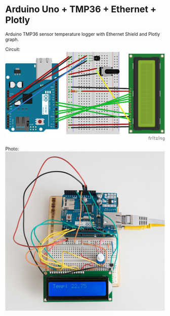 # Arduino Uno + TMP36 + Ethernet + Plotly

Arduino TMP36 sensor temperature logger with Ethernet Shield and Plotly graph.

Circuit:
![](circuito_bb.png)

Photo:
![](foto.jpg)
